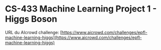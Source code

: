 # CS-433 Machine Learning Project 1 - Higgs Boson
URL du AIcrowd challenge: [https://www.aicrowd.com/challenges/epfl-machine-learning-higgs](https://www.aicrowd.com/challenges/epfl-machine-learning-higgs)
